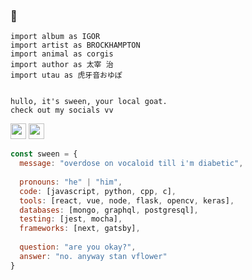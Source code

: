 ###  👋
```python3
import album as IGOR
import artist as BROCKHAMPTON
import animal as corgis
import author as 太宰 治
import utau as 虎牙音おゆぽ


hullo, it's sween, your local goat. 
check out my socials vv
```
<p><a href="https://twitter.com/sumiboob"><img src="https://img.shields.io/badge/twitter-%231DA1F2.svg?&style=for-the-badge&logo=twitter&logoColor=white" height=25></a> <a href="https://www.linkedin.com/in/sweeney-ngo-599971187/"><img src="https://img.shields.io/badge/linkedin-%230077B5.svg?&style=for-the-badge&logo=linkedin&logoColor=white" height=25></a>
  
```javascript
const sween = {
  message: "overdose on vocaloid till i'm diabetic",
  
  pronouns: "he" | "him",
  code: [javascript, python, cpp, c],
  tools: [react, vue, node, flask, opencv, keras],
  databases: [mongo, graphql, postgresql],
  testing: [jest, mocha],
  frameworks: [next, gatsby],
  
  question: "are you okay?",
  answer: "no. anyway stan vflower"
}
```
